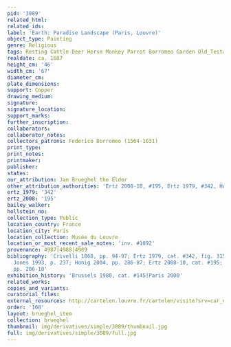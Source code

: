 ```yaml
---
pid: '3089'
related_html: 
related_ids: 
label: 'Earth: Paradise Landscape (Paris, Louvre)'
object_type: Painting
genre: Religious
tags: Resting Cattle Deer Horse Monkey Parrot Borromeo Garden Old_Testament Paradise
realdate: ca. 1607
height_cm: '46'
width_cm: '67'
diameter_cm: 
plate_dimensions: 
support: Copper
drawing_medium: 
signature: 
signature_location: 
support_marks: 
further_inscription: 
collaborators: 
collaborator_notes: 
collectors_patrons: Federico Borromeo (1564-1631)
print_type: 
print_notes: 
printmaker: 
publisher: 
states: 
our_attribution: Jan Brueghel the Elder
other_attribution_authorities: 'Ertz 2008-10, #195, Ertz 1979, #342, Honig database'
ertz_1979: '342'
ertz_2008: '195'
bailey_walker: 
hollstein_no: 
collection_type: Public
location_country: France
location_city: Paris
location_collection: Musée du Louvre
location_or_most_recent_sale_notes: 'inv. #1092'
provenance: 4987|4988|4989
bibliography: 'Crivelli 1868, pp. 94-97; Ertz 1979, cat. #342, fig. 315; Foucart 1981;
  Jones 1993, p. 237; Honig 2004, pp. 286-87; Ertz 2008-10, cat. #195; Corsato 2011,
  pp. 206-10'
exhibition_history: 'Brussels 1980, cat. #145|Paris 2000'
related_works: 
copies_and_variants: 
curatorial_files: 
external_resources: http://cartelen.louvre.fr/cartelen/visite?srv=car_not_frame&idNotice=4914&langue=en
order: '168'
layout: brueghel_item
collection: brueghel
thumbnail: img/derivatives/simple/3089/thumbnail.jpg
full: img/derivatives/simple/3089/full.jpg
---
```

